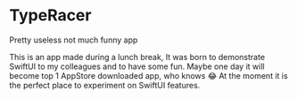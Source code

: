 # TypeRacer

Pretty useless not much funny app

This is an app made during a lunch break, It was born to demonstrate SwiftUI to my colleagues and to have some fun. Maybe one day it will become top 1 AppStore downloaded app, who knows 😂 At the moment it is the perfect place to experiment on SwiftUI features.
